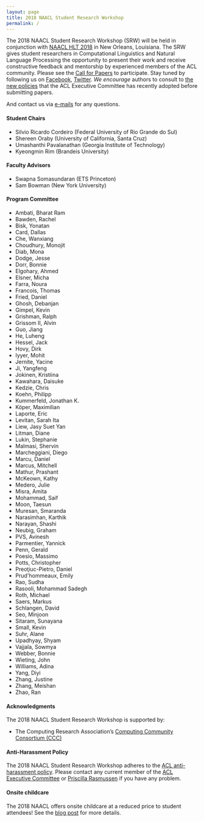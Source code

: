 ```yaml
---
layout: page
title: 2018 NAACL Student Research Workshop
permalink: /
---
```



The 2018 NAACL Student Research Workshop (SRW) will be held in conjunction with [NAACL HLT 2018](http://naacl2018.org) in New Orleans, Louisiana. 
The SRW gives student researchers in Computational Linguistics and Natural Language Processing the opportunity to present their work and receive constructive feedback and mentorship by experienced members of the ACL community. 
Please see the [Call for Papers](cfp) to participate. Stay tuned by following us on [Facebook](https://www.facebook.com/NACCL2018SRW/), [Twitter](http://update.me). 
*We encourage* authors to consult to [the new policies](https://www.aclweb.org/portal/content/new-policies-submission-review-and-citation) that the ACL Executive Committee has recently adopted before submitting papers. 

And contact us via [e-mails](mailto:naacl2018-SRW@googlegroups.com) for any questions. 


#### Student Chairs
* Silvio Ricardo Cordeiro (Federal University of Rio Grande do Sul)
* Shereen Oraby (University of California, Santa Cruz)
* Umashanthi Pavalanathan (Georgia Institute of Technology)
* Kyeongmin Rim (Brandeis University)

#### Faculty Advisors
* Swapna Somasundaran (ETS Princeton)
* Sam Bowman (New York University)

#### Program Committee

* Ambati, Bharat Ram
* Bawden, Rachel
* Bisk, Yonatan
* Card, Dallas
* Che, Wanxiang
* Choudhury, Monojit
* Diab, Mona
* Dodge, Jesse
* Dorr, Bonnie
* Elgohary, Ahmed
* Elsner, Micha
* Farra, Noura
* Francois, Thomas
* Fried, Daniel
* Ghosh, Debanjan
* Gimpel, Kevin
* Grishman, Ralph
* Grissom II, Alvin
* Guo, Jiang
* He, Luheng
* Hessel, Jack
* Hovy, Dirk
* Iyyer, Mohit
* Jernite, Yacine
* Ji, Yangfeng
* Jokinen, Kristiina
* Kawahara, Daisuke
* Kedzie, Chris
* Koehn, Philipp
* Kummerfeld, Jonathan K.
* Köper, Maximilian
* Laporte, Eric
* Levitan, Sarah Ita
* Liew, Jasy Suet Yan
* Litman, Diane
* Lukin, Stephanie
* Malmasi, Shervin
* Marcheggiani, Diego
* Marcu, Daniel
* Marcus, Mitchell
* Mathur, Prashant
* McKeown, Kathy
* Medero, Julie
* Misra, Amita
* Mohammad, Saif
* Moon, Taesun
* Muresan, Smaranda
* Narasimhan, Karthik
* Narayan, Shashi
* Neubig, Graham
* PVS, Avinesh
* Parmentier, Yannick
* Penn, Gerald
* Poesio, Massimo
* Potts, Christopher
* Preoţiuc-Pietro, Daniel
* Prud'hommeaux, Emily
* Rao, Sudha
* Rasooli, Mohammad Sadegh
* Roth, Michael
* Saers, Markus
* Schlangen, David
* Seo, Minjoon
* Sitaram, Sunayana
* Small, Kevin
* Suhr, Alane
* Upadhyay, Shyam
* Vajjala, Sowmya
* Webber, Bonnie
* Wieting, John
* Williams, Adina
* Yang, Diyi
* Zhang, Justine
* Zhang, Meishan
* Zhao, Ran

#### Acknowledgments

The 2018 NAACL Student Research Workshop is supported by:
* The Computing Research Association’s [Computing Community Consortium (CCC)](https://cra.org/ccc/)

#### Anti-Harassment Policy

The 2018 NAACL Student Research Workshop adheres to the [ACL anti-harassment policy](https://www.aclweb.org/adminwiki/index.php?title=Anti-Harassment_Policy). Please contact any current member of the [ACL Executive Committee](https://www.aclweb.org/portal/about) or [Priscilla Rasmussen](mailto:acl@aclweb.org) if you have any problem.


#### Onsite childcare
The 2018 NAACL offers onsite childcare at a reduced price to student attendees! See the [blog post](https://naacl2018.wordpress.com/2018/01/19/onsite-childcare/) for more details. 
